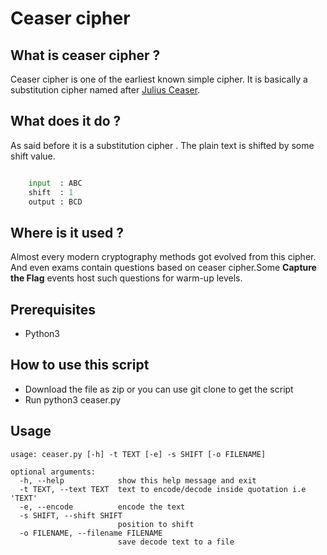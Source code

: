 # Ceaser cipher
## What is ceaser cipher ?
Ceaser cipher is one of the earliest known simple cipher. It is basically a substitution cipher named after [Julius Ceaser]("https://en.wikipedia.org/wiki/Julius_Caesar").
## What does it do ?
As said before it is a substitution cipher . The plain text is shifted by some shift value. 

```python

    input  : ABC
    shift  : 1
    output : BCD
``` 

## Where is it used ?
Almost every modern cryptography methods got evolved from this cipher.
And even exams contain questions based on ceaser cipher.Some **Capture the Flag** events host such questions for warm-up levels. 

## Prerequisites
* Python3

## How to use this script
* Download the file as zip or you can use git clone to get the script
* Run python3 ceaser.py
## Usage
```
usage: ceaser.py [-h] -t TEXT [-e] -s SHIFT [-o FILENAME]

optional arguments:
  -h, --help            show this help message and exit
  -t TEXT, --text TEXT  text to encode/decode inside quotation i.e 'TEXT'
  -e, --encode          encode the text
  -s SHIFT, --shift SHIFT
                        position to shift
  -o FILENAME, --filename FILENAME
                        save decode text to a file

```